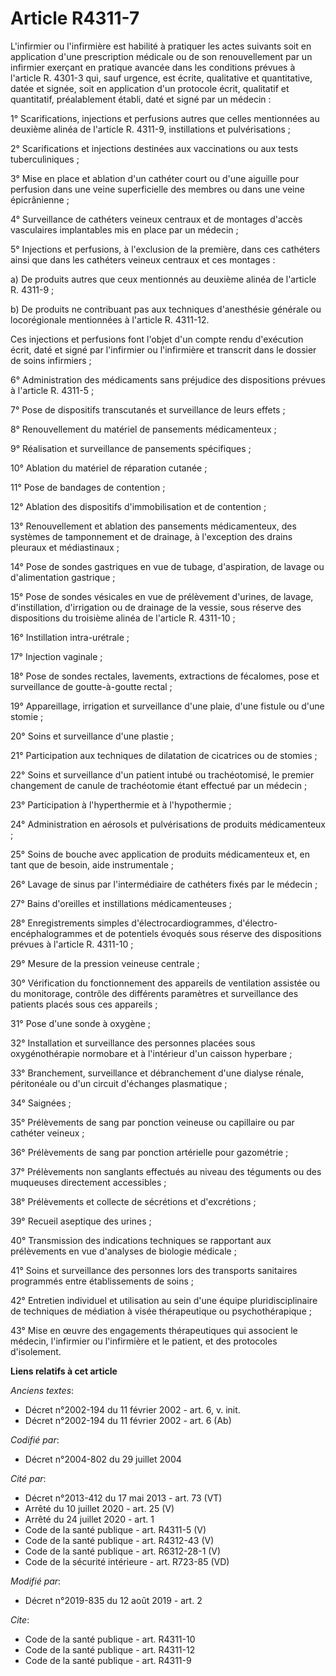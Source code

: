 # Article R4311-7

L'infirmier ou l'infirmière est habilité à pratiquer les actes suivants soit en application d'une prescription médicale ou de
son renouvellement par un infirmier exerçant en pratique avancée dans les conditions prévues à l'article R. 4301-3 qui, sauf
urgence, est écrite, qualitative et quantitative, datée et signée, soit en application d'un protocole écrit, qualitatif et
quantitatif, préalablement établi, daté et signé par un médecin :

1° Scarifications, injections et perfusions autres que celles mentionnées au deuxième alinéa de l'article R. 4311-9,
instillations et pulvérisations ;

2° Scarifications et injections destinées aux vaccinations ou aux tests tuberculiniques ;

3° Mise en place et ablation d'un cathéter court ou d'une aiguille pour perfusion dans une veine superficielle des membres ou
dans une veine épicrânienne ;

4° Surveillance de cathéters veineux centraux et de montages d'accès vasculaires implantables mis en place par un médecin ;

5° Injections et perfusions, à l'exclusion de la première, dans ces cathéters ainsi que dans les cathéters veineux centraux
et ces montages :

a) De produits autres que ceux mentionnés au deuxième alinéa de l'article R. 4311-9 ;

b) De produits ne contribuant pas aux techniques d'anesthésie générale ou locorégionale mentionnées à l'article R. 4311-12.

Ces injections et perfusions font l'objet d'un compte rendu d'exécution écrit, daté et signé par l'infirmier ou l'infirmière
et transcrit dans le dossier de soins infirmiers ;

6° Administration des médicaments sans préjudice des dispositions prévues à l'article R. 4311-5 ;

7° Pose de dispositifs transcutanés et surveillance de leurs effets ;

8° Renouvellement du matériel de pansements médicamenteux ;

9° Réalisation et surveillance de pansements spécifiques ;

10° Ablation du matériel de réparation cutanée ;

11° Pose de bandages de contention ;

12° Ablation des dispositifs d'immobilisation et de contention ;

13° Renouvellement et ablation des pansements médicamenteux, des systèmes de tamponnement et de drainage, à l'exception des
drains pleuraux et médiastinaux ;

14° Pose de sondes gastriques en vue de tubage, d'aspiration, de lavage ou d'alimentation gastrique ;

15° Pose de sondes vésicales en vue de prélèvement d'urines, de lavage, d'instillation, d'irrigation ou de drainage de la
vessie, sous réserve des dispositions du troisième alinéa de l'article R. 4311-10 ;

16° Instillation intra-urétrale ;

17° Injection vaginale ;

18° Pose de sondes rectales, lavements, extractions de fécalomes, pose et surveillance de goutte-à-goutte rectal ;

19° Appareillage, irrigation et surveillance d'une plaie, d'une fistule ou d'une stomie ;

20° Soins et surveillance d'une plastie ;

21° Participation aux techniques de dilatation de cicatrices ou de stomies ;

22° Soins et surveillance d'un patient intubé ou trachéotomisé, le premier changement de canule de trachéotomie étant
effectué par un médecin ;

23° Participation à l'hyperthermie et à l'hypothermie ;

24° Administration en aérosols et pulvérisations de produits médicamenteux ;

25° Soins de bouche avec application de produits médicamenteux et, en tant que de besoin, aide instrumentale ;

26° Lavage de sinus par l'intermédiaire de cathéters fixés par le médecin ;

27° Bains d'oreilles et instillations médicamenteuses ;

28° Enregistrements simples d'électrocardiogrammes, d'électro-encéphalogrammes et de potentiels évoqués sous réserve des
dispositions prévues à l'article R. 4311-10 ;

29° Mesure de la pression veineuse centrale ;

30° Vérification du fonctionnement des appareils de ventilation assistée ou du monitorage, contrôle des différents paramètres
et surveillance des patients placés sous ces appareils ;

31° Pose d'une sonde à oxygène ;

32° Installation et surveillance des personnes placées sous oxygénothérapie normobare et à l'intérieur d'un caisson
hyperbare ;

33° Branchement, surveillance et débranchement d'une dialyse rénale, péritonéale ou d'un circuit d'échanges plasmatique ;

34° Saignées ;

35° Prélèvements de sang par ponction veineuse ou capillaire ou par cathéter veineux ;

36° Prélèvements de sang par ponction artérielle pour gazométrie ;

37° Prélèvements non sanglants effectués au niveau des téguments ou des muqueuses directement accessibles ;

38° Prélèvements et collecte de sécrétions et d'excrétions ;

39° Recueil aseptique des urines ;

40° Transmission des indications techniques se rapportant aux prélèvements en vue d'analyses de biologie médicale ;

41° Soins et surveillance des personnes lors des transports sanitaires programmés entre établissements de soins ;

42° Entretien individuel et utilisation au sein d'une équipe pluridisciplinaire de techniques de médiation à visée
thérapeutique ou psychothérapique ;

43° Mise en œuvre des engagements thérapeutiques qui associent le médecin, l'infirmier ou l'infirmière et le patient, et des
protocoles d'isolement.

**Liens relatifs à cet article**

_Anciens textes_:

  - Décret n°2002-194 du 11 février 2002 - art. 6, v. init.
  - Décret n°2002-194 du 11 février 2002 - art. 6 (Ab)

_Codifié par_:

  - Décret n°2004-802 du 29 juillet 2004

_Cité par_:

  - Décret n°2013-412 du 17 mai 2013 - art. 73 (VT)
  - Arrêté du 10 juillet 2020 - art. 25 (V)
  - Arrêté du 24 juillet 2020 - art. 1
  - Code de la santé publique - art. R4311-5 (V)
  - Code de la santé publique - art. R4312-43 (V)
  - Code de la santé publique - art. R6312-28-1 (V)
  - Code de la sécurité intérieure - art. R723-85 (VD)

_Modifié par_:

  - Décret n°2019-835 du 12 août 2019 - art. 2

_Cite_:

  - Code de la santé publique - art. R4311-10
  - Code de la santé publique - art. R4311-12
  - Code de la santé publique - art. R4311-9

